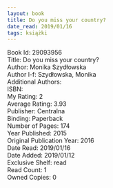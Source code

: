 ```yaml
---
layout: book
title: Do you miss your country?
date_read: 2019/01/16
tags: książki
---
```


Book Id: 29093956<br />
Title: Do you miss your country?<br />
Author: Monika Szydłowska<br />
Author l-f: Szydłowska, Monika<br />
Additional Authors: <br />
ISBN: <br />
My Rating: 2<br />
Average Rating: 3.93<br />
Publisher: Centralna<br />
Binding: Paperback<br />
Number of Pages: 174<br />
Year Published: 2015<br />
Original Publication Year: 2016<br />
Date Read: 2019/01/16<br />
Date Added: 2019/01/12<br />
Exclusive Shelf: read<br />
Read Count: 1<br />
Owned Copies: 0<br />


